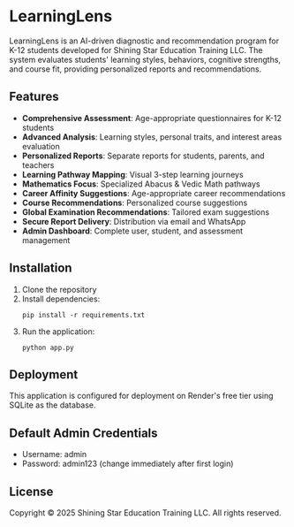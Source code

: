 # LearningLens

LearningLens is an AI-driven diagnostic and recommendation program for K-12 students developed for Shining Star Education Training LLC. The system evaluates students' learning styles, behaviors, cognitive strengths, and course fit, providing personalized reports and recommendations.

## Features

- **Comprehensive Assessment**: Age-appropriate questionnaires for K-12 students
- **Advanced Analysis**: Learning styles, personal traits, and interest areas evaluation
- **Personalized Reports**: Separate reports for students, parents, and teachers
- **Learning Pathway Mapping**: Visual 3-step learning journeys
- **Mathematics Focus**: Specialized Abacus & Vedic Math pathways
- **Career Affinity Suggestions**: Age-appropriate career recommendations
- **Course Recommendations**: Personalized course suggestions
- **Global Examination Recommendations**: Tailored exam suggestions
- **Secure Report Delivery**: Distribution via email and WhatsApp
- **Admin Dashboard**: Complete user, student, and assessment management

## Installation

1. Clone the repository
2. Install dependencies:
   ```
   pip install -r requirements.txt
   ```
3. Run the application:
   ```
   python app.py
   ```

## Deployment

This application is configured for deployment on Render's free tier using SQLite as the database.

## Default Admin Credentials

- Username: admin
- Password: admin123 (change immediately after first login)

## License

Copyright © 2025 Shining Star Education Training LLC. All rights reserved.
